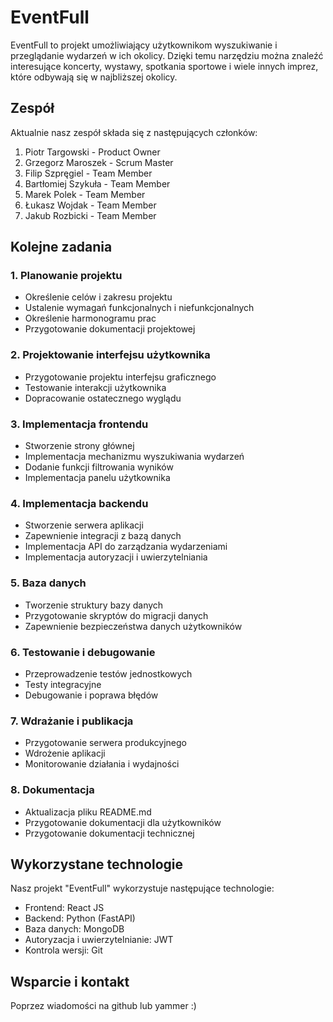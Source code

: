 # EventFull

EventFull to projekt umożliwiający użytkownikom wyszukiwanie i przeglądanie wydarzeń w ich okolicy. Dzięki temu narzędziu można znaleźć interesujące koncerty, wystawy, spotkania sportowe i wiele innych imprez, które odbywają się w najbliższej okolicy.

## Zespół

Aktualnie nasz zespół składa się z następujących członków:

1. Piotr Targowski - Product Owner
2. Grzegorz Maroszek - Scrum Master
3. Filip Szpręgiel - Team Member
4. Bartłomiej Szykuła - Team Member
5. Marek Polek - Team Member
6. Łukasz Wojdak - Team Member
7. Jakub Rozbicki - Team Member

## Kolejne zadania

### 1. Planowanie projektu

- Określenie celów i zakresu projektu
- Ustalenie wymagań funkcjonalnych i niefunkcjonalnych
- Określenie harmonogramu prac
- Przygotowanie dokumentacji projektowej

### 2. Projektowanie interfejsu użytkownika

- Przygotowanie projektu interfejsu graficznego
- Testowanie interakcji użytkownika
- Dopracowanie ostatecznego wyglądu

### 3. Implementacja frontendu

- Stworzenie strony głównej
- Implementacja mechanizmu wyszukiwania wydarzeń
- Dodanie funkcji filtrowania wyników
- Implementacja panelu użytkownika

### 4. Implementacja backendu

- Stworzenie serwera aplikacji
- Zapewnienie integracji z bazą danych
- Implementacja API do zarządzania wydarzeniami
- Implementacja autoryzacji i uwierzytelniania

### 5. Baza danych

- Tworzenie struktury bazy danych
- Przygotowanie skryptów do migracji danych
- Zapewnienie bezpieczeństwa danych użytkowników

### 6. Testowanie i debugowanie

- Przeprowadzenie testów jednostkowych
- Testy integracyjne
- Debugowanie i poprawa błędów

### 7. Wdrażanie i publikacja

- Przygotowanie serwera produkcyjnego
- Wdrożenie aplikacji
- Monitorowanie działania i wydajności

### 8. Dokumentacja

- Aktualizacja pliku README.md
- Przygotowanie dokumentacji dla użytkowników
- Przygotowanie dokumentacji technicznej

## Wykorzystane technologie

Nasz projekt "EventFull" wykorzystuje następujące technologie:

- Frontend: React JS
- Backend: Python (FastAPI)
- Baza danych: MongoDB
- Autoryzacja i uwierzytelnianie: JWT
- Kontrola wersji: Git

## Wsparcie i kontakt

Poprzez wiadomości na github lub yammer :)

